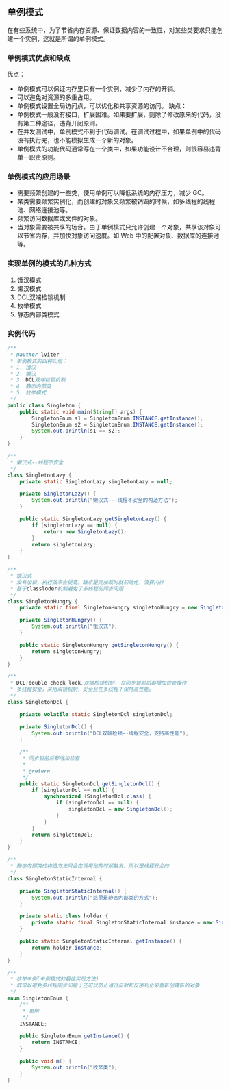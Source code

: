 ## 单例模式
在有些系统中，为了节省内存资源、保证数据内容的一致性，对某些类要求只能创建一个实例，这就是所谓的单例模式。
### 单例模式优点和缺点
优点：
- 单例模式可以保证内存里只有一个实例，减少了内存的开销。
- 可以避免对资源的多重占用。
- 单例模式设置全局访问点，可以优化和共享资源的访问。
缺点：
- 单例模式一般没有接口，扩展困难。如果要扩展，则除了修改原来的代码，没有第二种途径，违背开闭原则。
- 在并发测试中，单例模式不利于代码调试。在调试过程中，如果单例中的代码没有执行完，也不能模拟生成一个新的对象。
- 单例模式的功能代码通常写在一个类中，如果功能设计不合理，则很容易违背单一职责原则。
### 单例模式的应用场景
- 需要频繁创建的一些类，使用单例可以降低系统的内存压力，减少 GC。
- 某类需要频繁实例化，而创建的对象又频繁被销毁的时候，如多线程的线程池、网络连接池等。
- 频繁访问数据库或文件的对象。
- 当对象需要被共享的场合。由于单例模式只允许创建一个对象，共享该对象可以节省内存，并加快对象访问速度。如 Web 中的配置对象、数据库的连接池等。
### 实现单例的模式的几种方式
1. 饿汉模式
2. 懒汉模式
3. DCL双端检锁机制
4. 枚举模式
5. 静态内部类模式
### 实例代码
```java
/**
 * @author lviter
 * 单例模式的四种实现：
 * 1. 饿汉
 * 2. 懒汉
 * 3. DCL双端检锁机制
 * 4. 静态内部类
 * 5. 枚举模式
 */
public class Singleton {
    public static void main(String[] args) {
        SingletonEnum s1 = SingletonEnum.INSTANCE.getInstance();
        SingletonEnum s2 = SingletonEnum.INSTANCE.getInstance();
        System.out.println(s1 == s2);
    }
}

/**
 * 懒汉式--线程不安全
 */
class SingletonLazy {
    private static SingletonLazy singletonLazy = null;

    private SingletonLazy() {
        System.out.println("懒汉式---线程不安全的构造方法");
    }

    public static SingletonLazy getSingletonLazy() {
        if (singletonLazy == null) {
            return new SingletonLazy();
        }
        return singletonLazy;
    }
}

/**
 * 饿汉式
 * 没有加锁，执行效率会提高。缺点是类加载时就初始化，浪费内存
 * 基于classloder机制避免了多线程的同步问题
 */
class SingletonHungry {
    private static final SingletonHungry singletonHungry = new SingletonHungry();

    private SingletonHungry() {
        System.out.println("饿汉式");
    }

    public static SingletonHungry getSingletonHungry() {
        return singletonHungry;
    }
}

/**
 * DCL:double check lock,双端检锁机制--在同步锁前后都增加检查操作
 * 多线程安全，采用双锁机制，安全且在多线程下保持高性能。
 */
class SingletonDcl {

    private volatile static SingletonDcl singletonDcl;

    private SingletonDcl() {
        System.out.println("DCL双端检锁--线程安全，支持高性能");
    }

    /**
     * 同步锁前后都增加检查
     *
     * @return
     */
    public static SingletonDcl getSingletonDcl() {
        if (singletonDcl == null) {
            synchronized (SingletonDcl.class) {
                if (singletonDcl == null) {
                    singletonDcl = new SingletonDcl();
                }
            }
        }
        return singletonDcl;
    }
}

/**
 * 静态内部类的构造方法只会在调用他的时候触发，所以是线程安全的
 */
class SingletonStaticInternal {

    private SingletonStaticInternal() {
        System.out.println("这里是静态内部类的方式");
    }

    private static class holder {
        private static final SingletonStaticInternal instance = new SingletonStaticInternal();
    }

    public static SingletonStaticInternal getInstance() {
        return holder.instance;
    }
}

/**
 * 枚举单例(单例模式的最佳实现方法)
 * 既可以避免多线程同步问题；还可以防止通过反射和反序列化来重新创建新的对象
 */
enum SingletonEnum {
    /**
     * 单例
     */
    INSTANCE;

    public SingletonEnum getInstance() {
        return INSTANCE;
    }

    public void m() {
        System.out.println("枚举类");
    }
}
```